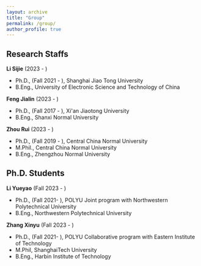 ```yaml
---
layout: archive
title: "Group"
permalink: /group/
author_profile: true
---
```


## Research Staffs

**Li Sijie** (2023 - )
- Ph.D., (Fall 2021 - ), Shanghai Jiao Tong University
- B.Eng., University of Electronic Science and Technology of China

**Feng Jialin** (2023 - )
- Ph.D., (Fall 2017 - ), Xi'an Jiaotong University
- B.Eng., Shanxi Normal University

**Zhou Rui** (2023 - )
- Ph.D., (Fall 2019 - ), Central China Normal University 
- M.Phil., Central China Normal University
- B.Eng., Zhengzhou Normal University

## Ph.D. Students

**Li Yueyao** (Fall 2023 - )
- Ph.D., (Fall 2021- ), POLYU Joint program with Northwestern Polytechnical University
- B.Eng., Northwestern Polytechnical University

**Zhang Xinyu** (Fall 2023 - )
- Ph.D., (Fall 2021- ), POLYU Collaborative program with Eastern Institute of Technology
- M.Phil, ShanghaiTech University
- B.Eng., Harbin Institute of Technology 

